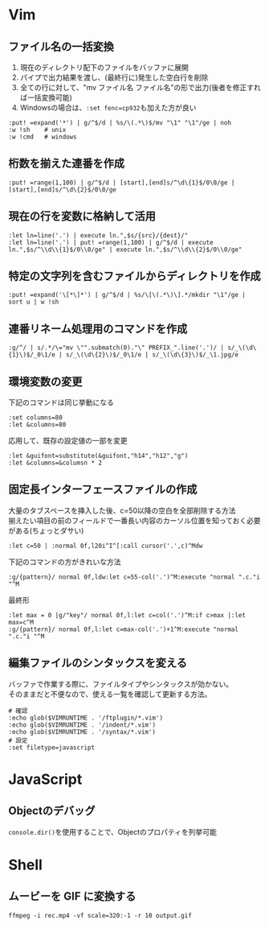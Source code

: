 # Vim
## ファイル名の一括変換
1. 現在のディレクトリ配下のファイルをバッファに展開
2. パイプで出力結果を渡し、(最終行に)発生した空白行を削除
3. 全ての行に対して、"mv ファイル名 ファイル名"の形で出力(後者を修正すれば一括変換可能)
4. Windowsの場合は、`:set fenc=cp932`も加えた方が良い
```
:put! =expand('*') | g/^$/d | %s/\(.*\)$/mv "\1" "\1"/ge | noh
:w !sh    # unix
:w !cmd   # windows
```
## 桁数を揃えた連番を作成  
```
:put! =range(1,100) | g/^$/d | [start],[end]s/^\d\{1}$/0\0/ge | [start],[end]s/^\d\{2}$/0\0/ge
```

## 現在の行を変数に格納して活用
```
:let ln=line('.') | execute ln.",$s/{src}/{dest}/"
:let ln=line('.') | put! =range(1,100) | g/^$/d | execute ln.",$s/^\\d\\{1}$/0\\0/ge" | execute ln.",$s/^\\d\\{2}$/0\\0/ge"
```

## 特定の文字列を含むファイルからディレクトリを作成
```
:put! =expand('\[*\]*') | g/^$/d | %s/\[\(.*\)\].*/mkdir "\1"/ge | sort u | w !sh
```

## 連番リネーム処理用のコマンドを作成
```
:g/^/ | s/.*/\="mv \"".submatch(0)."\" PREFIX_".line('.')/ | s/_\(\d\{1}\)$/_0\1/e | s/_\(\d\{2}\)$/_0\1/e | s/_\(\d\{3}\)$/_\1.jpg/e
```

## 環境変数の変更
下記のコマンドは同じ挙動になる  
```
:set columns=80
:let &columns=80
```

応用して、既存の設定値の一部を変更
```
:let &guifont=substitute(&guifont,"h14","h12","g")
:let &columns=&columsn * 2
```

## 固定長インターフェースファイルの作成
大量のタブスペースを挿入した後、c=50以降の空白を全部削除する方法  
揃えたい項目の前のフィールドで一番長い内容のカーソル位置を知っておく必要がある(ちょっとダサい)  
```
:let c=50 | :normal 0f,l20i^I^[:call cursor('.',c)^Mdw 
```

下記のコマンドの方がきれいな方法  
```
:g/{pattern}/ normal 0f,ldw:let c=55-col('.')^M:execute "normal ".c."i "^M 
```

最終形  
```
:let max = 0 |g/"key"/ normal 0f,l:let c=col('.')^M:if c>max |:let max=c^M
:g/{pattern}/ normal 0f,l:let c=max-col('.')+1^M:execute "normal ".c."i "^M 
```

## 編集ファイルのシンタックスを変える
バッファで作業する際に、ファイルタイプやシンタックスが効かない。  
そのままだと不便なので、使える一覧を確認して更新する方法。
```
# 確認
:echo glob($VIMRUNTIME . '/ftplugin/*.vim')
:echo glob($VIMRUNTIME . '/indent/*.vim')
:echo glob($VIMRUNTIME . '/syntax/*.vim')
# 設定
:set filetype=javascript
```

# JavaScript
## Objectのデバッグ
`console.dir()`を使用することで、Objectのプロパティを列挙可能

# Shell
## ムービーを GIF に変換する
```
ffmpeg -i rec.mp4 -vf scale=320:-1 -r 10 output.gif
```